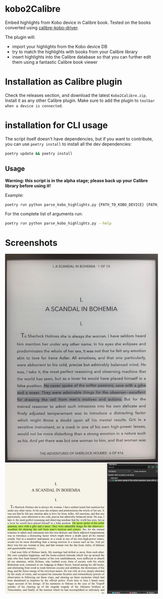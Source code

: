 # kobo2Calibre

Embed highlights from Kobo device in Calibre book. Tested on the books converted using [calibre-kobo-driver](https://github.com/jgoguen/calibre-kobo-driver).

The plugin will:

- import your highlights from the Kobo device DB
- try to match the highlights with books from your Calibre library
- insert highlights into the Calibre database so that you can further edit them using a fantastic Calibre book viewer

# Installation as Calibre plugin

Check the releases section, and download the latest `Kobo2Calibre.zip`. Install it as any other Calibre plugin. Make sure to add the plugin to `toolbar when a device is connected`.

# installation for CLI usage

The script itself doesn't have dependencies, but if you want to contribute, you can use `poetry install` to install all the dev dependencies:

```bash
poetry update && poetry install
```

## Usage

**Warning: this script is in the alpha stage; please back up your Calibre library before using it!**

Example:

```bash
poetry run python parse_kobo_highlights.py {PATH_TO_KOBO_DEVICE} {PATH_TO_CALIBRE_LIBRARY}
```

For the complete list of arguments run:

```bash
poetry run python parse_kobo_highlights.py --help
```

# Screenshots

![Kobo screenshot](/screenshots/screen_kobo.png "Kobo screenshot")
![Calibre screenshot](/screenshots/screen_calibre.png "Calibre screenshot")
